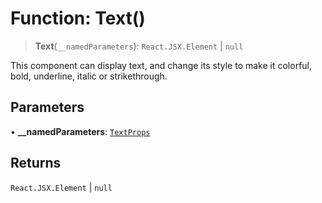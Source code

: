 # Function: Text()

> **Text**(`__namedParameters`): `React.JSX.Element` \| `null`

This component can display text, and change its style to make it colorful, bold, underline, italic or strikethrough.

## Parameters

• **\_\_namedParameters**: [`TextProps`](../type-aliases/TextProps.md)

## Returns

`React.JSX.Element` \| `null`
